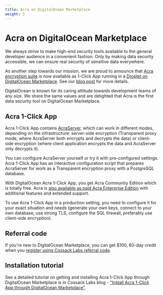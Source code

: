 ```yaml
---
title: Acra on DigitalOcean Marketplace
weight: 3
---
```


# Acra on DigitalOcean Marketplace

We always strive to make high-end security tools available to the general developer audience in a convenient fashion. Only by making data security accessible, we can ensure real security of sensitive data everywhere.

As another step towards our mission, we are proud to announce that [Acra encryption suite](https://www.cossacklabs.com/acra/) is now available as 1-Click App running in a [Droplet on DigitalOcean Marketplace](https://marketplace.digitalocean.com/apps/acra). See our [blog post](https://www.cossacklabs.com/blog/acra-digitalocean-marketplace.html) for more details.

DigitalOcean is known for its caring attitude towards development teams of any size. We share the same values and are delighted that Acra is the first data security tool on DigitalOcean Marketplace.

## Acra 1-Click App

Acra 1-Click App contains [AcraServer](/acra/acra-in-depth/architecture/acraserver/), which can work in different modes, depending on the infrastructure: server-side encryption (Transparent proxy mode, where AcraServer both encrypts and decrypts the data) or client-side encryption (where client application encrypts the data and AcraServer only decrypts it).

You can configure AcraServer yourself or try it with pre-configured settings. Acra 1-Click App has an interactive configuration script that prepares AcraServer for work as a Transparent encryption proxy with a PostgreSQL database.

With DigitalOcean Acra 1-Click App, you get Acra Community Edition which is totally free. Acra is [also available as paid Acra Enterprise Edition](/acra/enterprise-edition/) with additional features and extended support.

To use Acra 1-Click App in a production setting, you need to configure it for your exact situation and needs (generate your own keys, connect to your own database, use strong TLS, configure the SQL firewall, preferably use client-side encryption).

## Referral code
If you're new to DigitalOcean Marketplace, you can get $100, 60-day credit when you [register using Cossack Labs referral code](https://marketplace.digitalocean.com/apps/acra?refcode=3477f5f54884).

## Installation tutorial

See a detailed tutorial on getting and installing Acra 1-Click App through DigitalOcean Marketplace is in Cossack Labs blog - ["Install Acra 1-Click App through DigitalOcean Marketplace"](https://www.cossacklabs.com/blog/install-acra-digitalocean-marketplace-tutorial.html).